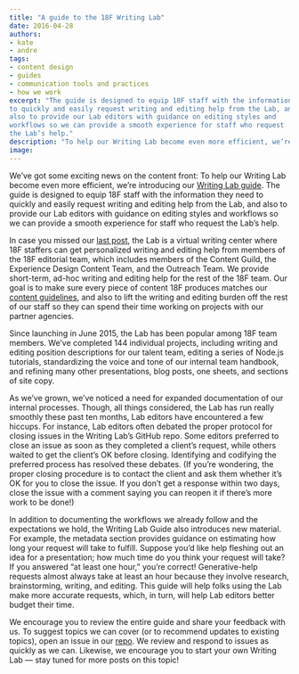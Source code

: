 ```yaml
---
title: "A guide to the 18F Writing Lab"
date: 2016-04-28
authors:
- kate
- andre
tags:
- content design
- guides
- communication tools and practices
- how we work
excerpt: "The guide is designed to equip 18F staff with the information they need
to quickly and easily request writing and editing help from the Lab, and
also to provide our Lab editors with guidance on editing styles and
workflows so we can provide a smooth experience for staff who request
the Lab’s help."
description: "To help our Writing Lab become even more efficient, we’re introducing our Writing Lab guide."
image:
---
```


We’ve got some exciting news on the content front: To help our Writing
Lab become even more efficient, we’re introducing our [Writing Lab
guide](https://pages.18f.gov/writing-lab-guide/).
The guide is designed to equip 18F staff with the information they need
to quickly and easily request writing and editing help from the Lab, and
also to provide our Lab editors with guidance on editing styles and
workflows so we can provide a smooth experience for staff who request
the Lab’s help.

In case you missed our [last post](https://18f.gsa.gov/2016/01/22/18f-writing-lab/), the Lab is a virtual
writing center where 18F staffers can get personalized writing and
editing help from members of the 18F editorial team, which includes
members of the Content Guild, the Experience Design Content Team, and
the Outreach Team. We provide short-term, ad-hoc writing and editing
help for the rest of the 18F team. Our goal is to make sure every piece
of content 18F produces matches our [content guidelines](https://pages.18f.gov/content-guide/), and also to lift the writing and
editing burden off the rest of our staff so they can spend their time
working on projects with our partner agencies.

Since launching in June 2015, the Lab has been popular among 18F team
members. We’ve completed 144 individual projects, including writing and
editing position descriptions for our talent team, editing a series of
Node.js tutorials, standardizing the voice and tone of our internal team
handbook, and refining many other presentations, blog posts, one sheets,
and sections of site copy.

As we’ve grown, we’ve noticed a need for expanded documentation of our
internal processes. Though, all things considered, the Lab has run
really smoothly these past ten months, Lab editors have encountered a
few hiccups. For instance, Lab editors often debated the proper protocol
for closing issues in the Writing Lab’s GitHub repo. Some editors
preferred to close an issue as soon as they completed a client’s
request, while others waited to get the client’s OK before closing.
Identifying and codifying the preferred process has resolved these
debates. (If you’re wondering, the proper closing procedure is to
contact the client and ask them whether it’s OK for you to close the
issue. If you don’t get a response within two days, close the issue with
a comment saying you can reopen it if there’s more work to be done!)

In addition to documenting the workflows we already follow and the
expectations we hold, the Writing Lab Guide also introduces new
material. For example, the metadata section provides guidance on
estimating how long your request will take to fulfill. Suppose you’d
like help fleshing out an idea for a presentation; how much time do you
think your request will take? If you answered “at least one hour,”
you’re correct! Generative-help requests almost always take at least an
hour because they involve research, brainstorming, writing, and editing.
This guide will help folks using the Lab make more accurate requests,
which, in turn, will help Lab editors better budget their time.

We encourage you to review the entire guide and share your feedback with
us. To suggest topics we can cover (or to recommend updates to existing
topics), open an issue in our [repo](https://github.com/18F/writing-lab-guide). We review and respond to
issues as quickly as we can. Likewise, we encourage you to start your
own Writing Lab — stay tuned for more posts on this topic!
